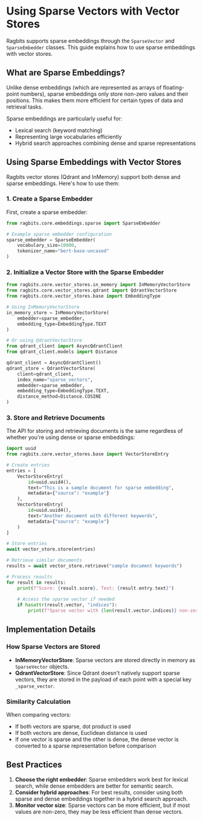 # Using Sparse Vectors with Vector Stores

Ragbits supports sparse embeddings through the `SparseVector` and `SparseEmbedder` classes. This guide explains how to use sparse embeddings with vector stores.

## What are Sparse Embeddings?

Unlike dense embeddings (which are represented as arrays of floating-point numbers), sparse embeddings only store non-zero values and their positions. This makes them more efficient for certain types of data and retrieval tasks.

Sparse embeddings are particularly useful for:
- Lexical search (keyword matching)
- Representing large vocabularies efficiently
- Hybrid search approaches combining dense and sparse representations

## Using Sparse Embeddings with Vector Stores

Ragbits vector stores (Qdrant and InMemory) support both dense and sparse embeddings. Here's how to use them:

### 1. Create a Sparse Embedder

First, create a sparse embedder:

```python
from ragbits.core.embeddings.sparse import SparseEmbedder

# Example sparse embedder configuration
sparse_embedder = SparseEmbedder(
    vocabulary_size=10000,
    tokenizer_name="bert-base-uncased"
)
```

### 2. Initialize a Vector Store with the Sparse Embedder

```python
from ragbits.core.vector_stores.in_memory import InMemoryVectorStore
from ragbits.core.vector_stores.qdrant import QdrantVectorStore
from ragbits.core.vector_stores.base import EmbeddingType

# Using InMemoryVectorStore
in_memory_store = InMemoryVectorStore(
    embedder=sparse_embedder,
    embedding_type=EmbeddingType.TEXT
)

# Or using QdrantVectorStore
from qdrant_client import AsyncQdrantClient
from qdrant_client.models import Distance

qdrant_client = AsyncQdrantClient()
qdrant_store = QdrantVectorStore(
    client=qdrant_client,
    index_name="sparse_vectors",
    embedder=sparse_embedder,
    embedding_type=EmbeddingType.TEXT,
    distance_method=Distance.COSINE
)
```

### 3. Store and Retrieve Documents

The API for storing and retrieving documents is the same regardless of whether you're using dense or sparse embeddings:

```python
import uuid
from ragbits.core.vector_stores.base import VectorStoreEntry

# Create entries
entries = [
    VectorStoreEntry(
        id=uuid.uuid4(),
        text="This is a sample document for sparse embedding",
        metadata={"source": "example"}
    ),
    VectorStoreEntry(
        id=uuid.uuid4(),
        text="Another document with different keywords",
        metadata={"source": "example"}
    )
]

# Store entries
await vector_store.store(entries)

# Retrieve similar documents
results = await vector_store.retrieve("sample document keywords")

# Process results
for result in results:
    print(f"Score: {result.score}, Text: {result.entry.text}")
    
    # Access the sparse vector if needed
    if hasattr(result.vector, "indices"):
        print(f"Sparse vector with {len(result.vector.indices)} non-zero elements")
```

## Implementation Details

### How Sparse Vectors are Stored

- **InMemoryVectorStore**: Sparse vectors are stored directly in memory as `SparseVector` objects.
- **QdrantVectorStore**: Since Qdrant doesn't natively support sparse vectors, they are stored in the payload of each point with a special key `_sparse_vector`.

### Similarity Calculation

When comparing vectors:
- If both vectors are sparse, dot product is used
- If both vectors are dense, Euclidean distance is used
- If one vector is sparse and the other is dense, the dense vector is converted to a sparse representation before comparison

## Best Practices

1. **Choose the right embedder**: Sparse embedders work best for lexical search, while dense embedders are better for semantic search.
2. **Consider hybrid approaches**: For best results, consider using both sparse and dense embeddings together in a hybrid search approach.
3. **Monitor vector size**: Sparse vectors can be more efficient, but if most values are non-zero, they may be less efficient than dense vectors.
